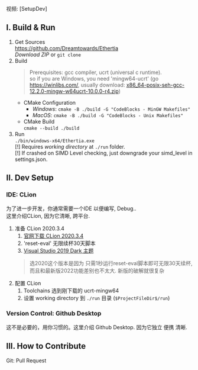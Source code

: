 
视频: [SetupDev]




## I. Build & Run

1. Get Sources  
   https://github.com/Dreamtowards/Ethertia  
   _Download ZIP_ or `git clone`
2. Build
   > Prerequisites: gcc compiler, ucrt (universal c runtime).  
   > so if you are Windows, you need 'mingw64-ucrt' (go https://winlibs.com/, usually download: [x86_64-posix-seh-gcc-12.2.0-mingw-w64ucrt-10.0.0-r4.zip](https://github.com/brechtsanders/winlibs_mingw/releases/download/12.2.0-15.0.7-10.0.0-ucrt-r4/winlibs-x86_64-posix-seh-gcc-12.2.0-llvm-15.0.7-mingw-w64ucrt-10.0.0-r4.zip))
   - CMake Configuration
     - _Windows_: `cmake -B ./build -G "CodeBlocks - MinGW Makefiles"`
     - _MacOS_: `cmake -B ./build -G "CodeBlocks - Unix Makefiles"`
   - CMake Build  
     `cmake --build ./build`
3. Run  
   `./bin/windows-x64/Ethertia.exe`  
   [!] Requires _working directory_ at `./run` folder.  
   [!] If crashed on SIMD Level checking, just downgrade your simd_level in settings.json.






## II. Dev Setup

### IDE: CLion

为了进一步开发，你通常需要一个IDE 以便编写, Debug..  
这里介绍CLion, 因为它清晰, 跨平台.


1. 准备 CLion 2020.3.4  
   1. [官网下载 CLion 2020.3.4](https://www.jetbrains.com/clion/download/other.html)
   2. 'reset-eval' 无限续杯30天脚本
   3. [Visual Studio 2019 Dark 主题](https://plugins.jetbrains.com/plugin/14965-visual-studio-2019-dark-theme)
   > 选2020这个版本是因为 只需1秒运行reset-eval脚本即可无限30天续杯, 而且和最新版2022功能差别也不太大. 新版的破解就很复杂
3. 配置 CLion
   1. Toolchains 选到刚下载的 ucrt-mingw64
   2. 设置 working directory 到 `./run` 目录 (`$ProjectFileDir$/run`)
    

### Version Control: Github Desktop

这不是必要的，用你习惯的。这里介绍 Github Desktop. 因为它独立 便携 清晰.





## III. How to Contribute

Git: Pull Request
